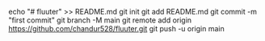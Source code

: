 echo "# fluuter" >> README.md
git init
git add README.md
git commit -m "first commit"
git branch -M main
git remote add origin https://github.com/chandur528/fluuter.git
git push -u origin main
